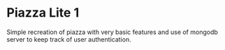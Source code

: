 # Piazza Lite 1
Simple recreation of piazza with very basic features and use of mongodb server to keep track of user authentication. 
